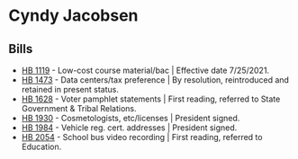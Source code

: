 # Cyndy Jacobsen
## Bills
* [HB 1119](/bill/2021-22/hb/1119/) - Low-cost course material/bac | Effective date 7/25/2021.
* [HB 1473](/bill/2021-22/hb/1473/) - Data centers/tax preference | By resolution, reintroduced and retained in present status.
* [HB 1628](/bill/2021-22/hb/1628/) - Voter pamphlet statements | First reading, referred to State Government & Tribal Relations.
* [HB 1930](/bill/2021-22/hb/1930/) - Cosmetologists, etc/licenses | President signed.
* [HB 1984](/bill/2021-22/hb/1984/) - Vehicle reg. cert. addresses | President signed.
* [HB 2054](/bill/2021-22/hb/2054/) - School bus video recording | First reading, referred to Education.
